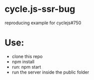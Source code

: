 # cycle.js-ssr-bug
reproducing example for cyclejs#750


# Use:
- clone this repo
- npm install
- run: npm start
- run the server inside the public folder
